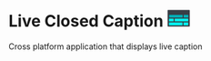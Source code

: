# Live Closed Caption <img src="/src/assets/images/CC_logo.png" alt="Airit Logo" width="40">

Cross platform application that displays live caption
